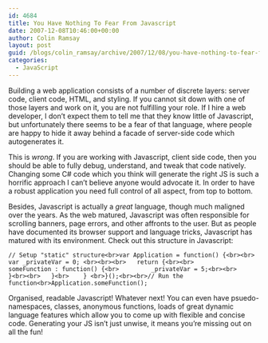 ```yaml
---
id: 4684
title: You Have Nothing To Fear From Javascript
date: 2007-12-08T10:46:00+00:00
author: Colin Ramsay
layout: post
guid: /blogs/colin_ramsay/archive/2007/12/08/you-have-nothing-to-fear-from-javascript.aspx
categories:
  - JavaScript
---
```

Building a web application consists of a number of discrete layers: server code, client code, HTML, and styling. If you cannot sit down with one of those layers and work on it, you are not fulfilling your role. If I hire a web developer, I don&#8217;t expect them to tell me that they know little of Javascript, but unfortunately there seems to be a fear of that language, where people are happy to hide it away behind a facade of server-side code which autogenerates it.

This is _wrong_. If you are working with Javascript, client side code, then you should be able to fully debug, understand, and tweak that code natively. Changing some C# code which you think will generate the right JS is such a horrific approach I can&#8217;t believe anyone would advocate it. In order to have a robust application you need full control of all aspect, from top to bottom.

Besides, Javascript is actually a _great_ language, though much maligned over the years. As the web matured, Javascript was often responsible for scrolling banners, page errors, and other affronts to the user. But as people have documented its browser support and language tricks, Javascript has matured with its environment. Check out this structure in Javascript:

    // Setup "static" structure<br>var Application = function() {<br><br>	var _privateVar = 0; <br><br><br>	return {<br><br>		someFunction : function() {<br>			_privateVar = 5;<br><br>		}<br><br>	}<br>    } <br>}();<br><br>// Run the function<br>Application.someFunction();

Organised, readable Javascript! Whatever next! You can even have psuedo-namespaces, classes, anonymous functions, loads of great dynamic language features which allow you to come up with flexible and concise code. Generating your JS isn&#8217;t just unwise, it means you&#8217;re missing out on all the fun!